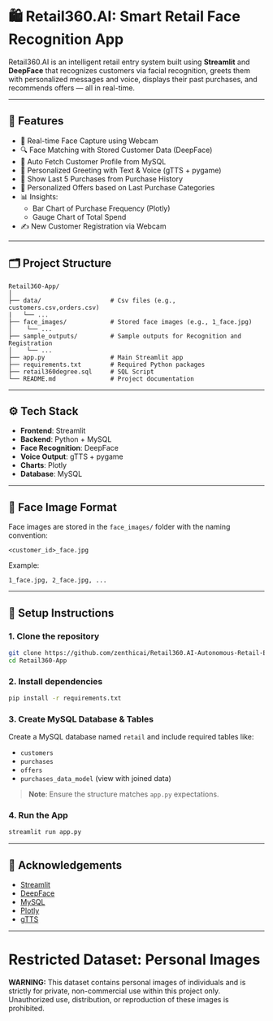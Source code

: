 
# 🛍️ Retail360.AI: Smart Retail Face Recognition App

Retail360.AI is an intelligent retail entry system built using **Streamlit** and **DeepFace** that recognizes customers via facial recognition, greets them with personalized messages and voice, displays their past purchases, and recommends offers — all in real-time.

---

## 🚀 Features

- 👤 Real-time Face Capture using Webcam
- 🔍 Face Matching with Stored Customer Data (DeepFace)
- 📄 Auto Fetch Customer Profile from MySQL
- 💬 Personalized Greeting with Text & Voice (gTTS + pygame)
- 🛒 Show Last 5 Purchases from Purchase History
- 🎁 Personalized Offers based on Last Purchase Categories
- 📊 Insights:
  - Bar Chart of Purchase Frequency (Plotly)
  - Gauge Chart of Total Spend
- ✍️ New Customer Registration via Webcam

---

## 🗂️ Project Structure

```
Retail360-App/
│
├── data/                   # Csv files (e.g., customers.csv,orders.csv)
|   └── ...
├── face_images/            # Stored face images (e.g., 1_face.jpg)
│    └── ...
├── sample_outputs/         # Sample outputs for Recognition and Registration
│    └── ...
├── app.py                  # Main Streamlit app
├── requirements.txt        # Required Python packages
├── retail360degree.sql     # SQL Script
└── README.md               # Project documentation
```

---

## ⚙️ Tech Stack

- **Frontend**: Streamlit
- **Backend**: Python + MySQL
- **Face Recognition**: DeepFace
- **Voice Output**: gTTS + pygame
- **Charts**: Plotly
- **Database**: MySQL

---

## 📸 Face Image Format

Face images are stored in the `face_images/` folder with the naming convention:

```
<customer_id>_face.jpg
```

Example:
```
1_face.jpg, 2_face.jpg, ...
```

---

## 🧪 Setup Instructions

### 1. Clone the repository
```bash
git clone https://github.com/zenthicai/Retail360.AI-Autonomous-Retail-Experience
cd Retail360-App
```

### 2. Install dependencies
```bash
pip install -r requirements.txt
```

### 3. Create MySQL Database & Tables

Create a MySQL database named `retail` and include required tables like:
- `customers`
- `purchases`
- `offers`
- `purchases_data_model` (view with joined data)

> **Note**: Ensure the structure matches `app.py` expectations.

### 4. Run the App
```bash
streamlit run app.py
```

---

## 📢 Acknowledgements

- [Streamlit](https://streamlit.io/)
- [DeepFace](https://github.com/serengil/deepface)
- [MySQL](https://www.mysql.com/)
- [Plotly](https://plotly.com/)
- [gTTS](https://pypi.org/project/gTTS/)

---
# Restricted Dataset: Personal Images

**WARNING:** This dataset contains personal images of individuals and is strictly for private, non-commercial use within this project only. Unauthorized use, distribution, or reproduction of these images is prohibited.
